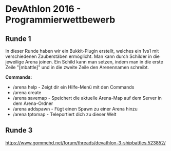 # DevAthlon 2016 - Programmierwettbewerb
## Runde 1
In dieser Runde haben wir ein Bukkit-Plugin erstellt, welches ein 1vs1 mit verschiedenen Zauberstäben ermöglicht. 
Man kann durch Schilder in die jeweilige Arena joinen. Ein Schild kann man setzen, indem man in die erste Zeile "[mbattle]"
und in die zweite Zeile den Arenennamen schreibt.

**Commands:**
* /arena help - Zeigt dir ein Hilfe-Menü mit den Commands
* /arena create <Name>
* /arena savemap <Name> - Speichert die aktuelle Arena-Map auf dem Server in dem Arena-Ordner
* /arena addspawn <Arena> - Fügt einen Spawn zu einer Arena hinzu
* /arena tptomap <Weltname> - Teleportiert dich zu dieser Welt

## Runde 3
https://www.gommehd.net/forum/threads/devathlon-3-shipbattles.523852/

